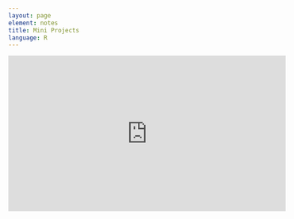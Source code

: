 ```yaml
---
layout: page
element: notes
title: Mini Projects
language: R
---
```


<iframe width="560" height="315" src="https://www.youtube.com/embed/NDHSBUN_rVU" frameborder="0" allow="accelerometer; autoplay; clipboard-write; encrypted-media; gyroscope; picture-in-picture" allowfullscreen></iframe>
